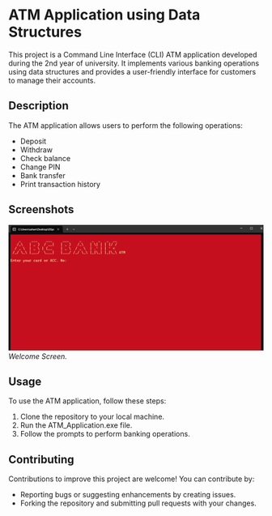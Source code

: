 # ATM Application using Data Structures

This project is a Command Line Interface (CLI) ATM application developed during the 2nd year of university. It implements various banking operations using data structures and provides a user-friendly interface for customers to manage their accounts.

## Description

The ATM application allows users to perform the following operations:
- Deposit
- Withdraw
- Check balance
- Change PIN
- Bank transfer
- Print transaction history

## Screenshots

![WelcomeScreen](./images/welcomeScreen.png)
*Welcome Screen.*

## Usage

To use the ATM application, follow these steps:

1. Clone the repository to your local machine.
2. Run the ATM_Application.exe file.
3. Follow the prompts to perform banking operations.

## Contributing

Contributions to improve this project are welcome! You can contribute by:
- Reporting bugs or suggesting enhancements by creating issues.
- Forking the repository and submitting pull requests with your changes.

